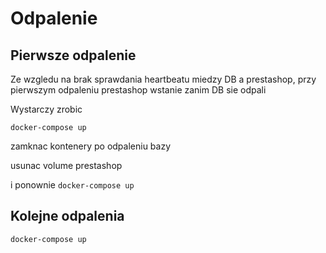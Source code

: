 # Odpalenie

## Pierwsze odpalenie

Ze wzgledu na brak sprawdania heartbeatu miedzy DB a prestashop, przy pierwszym odpaleniu prestashop wstanie zanim DB sie odpali

Wystarczy zrobic

``docker-compose up``

zamknac kontenery po odpaleniu bazy

usunac volume prestashop

i ponownie ``docker-compose up``

## Kolejne odpalenia

``docker-compose up``